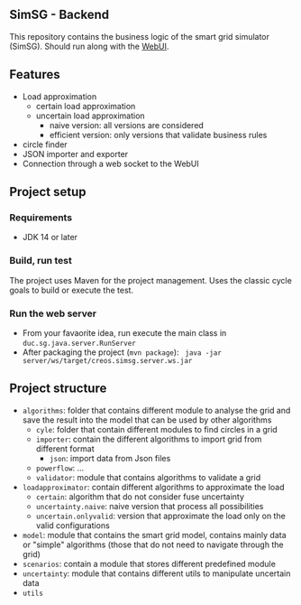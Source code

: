 SimSG - Backend
---

This repository contains the business logic of the smart grid simulator (SimSG). Should run along with the [WebUI](https://github.com/UL-SnT-Serval/creos.simSG.website).

## Features

- Load approximation
  - certain load approximation
  - uncertain load approximation
    - naive version: all versions are considered
    - efficient version: only versions that validate business rules
- circle finder
- JSON importer and exporter
- Connection through a web socket to the WebUI

## Project setup

### Requirements

- JDK 14 or later

### Build, run test

The project uses Maven for the project management. Uses the classic cycle goals to build or execute the test.

### Run the web server

- From your favaorite idea, run execute the main class in `duc.sg.java.server.RunServer`
- After packaging the project (`mvn package`): ` java -jar server/ws/target/creos.simsg.server.ws.jar`

## Project structure 

- `algorithms`: folder that contains different module to analyse the grid and save the result into the model that can be used by other algorithms
    - `cyle`: folder that contain different modules to find circles in a grid
    - `importer`: contain the different algorithms to import grid from different format
        - `json`: import data from Json files
    - `powerflow`: ...
    - `validator`: module that contains algorithms to validate a grid
- `loadapproximator`: contain different algorithms to approximate the load
    - `certain`: algorithm that do not consider fuse uncertainty
    - `uncertainty.naive`: naive  version that process all possibilities
    - `uncertain.onlyvalid`: version that approximate the load only on the valid configurations
- `model`: module that contains the smart grid model, contains mainly data or "simple" algorithms (those that do not need to navigate through the grid)
- `scenarios`: contain a module that stores different predefined module
- `uncertainty`: module that contains different utils to manipulate uncertain data
- `utils`




